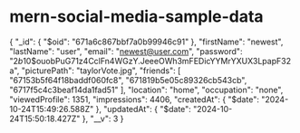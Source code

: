 # mern-social-media-sample-data


{
  "_id": {
    "$oid": "671a6c867bbf7a0b99946c91"
  },
  "firstName": "newest",
  "lastName": "user",
  "email": "newest@user.com",
  "password": "$2b$10$ouobPuG71z4CclFn4WGzY.JeeeOWh3mFEDicYYMrYXUX3LpapF32a",
  "picturePath": "taylorVote.jpg",
  "friends": [
    "67153b5f64f18baddf060fc8",
    "671819b5e05c89326cb543cb",
    "6717f5c4c3beaf14da1fad51"
  ],
  "location": "home",
  "occupation": "none",
  "viewedProfile": 1351,
  "impressions": 4406,
  "createdAt": {
    "$date": "2024-10-24T15:49:26.588Z"
  },
  "updatedAt": {
    "$date": "2024-10-24T15:50:18.427Z"
  },
  "__v": 3
}